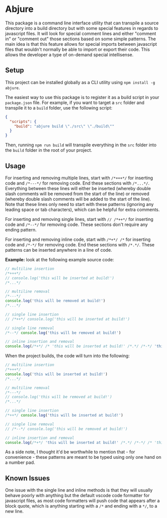 # Abjure

This package is a command line interface utility that can transpile a source directory into a build directory but with some special features in regards to javascript files. It will look for special comment lines and either "comment in" or "comment out" those sections based on some simple patterns. The main idea is that this feature allows for special imports between javascript files that wouldn't normally be able to import or export their code. This allows the developer a type of on-demand special intellisense.

## Setup

This project can be installed globally as a CLI utility using `npm install -g abjure`.

The easiest way to use this package is to register it as a build script in your `package.json` file. For example, if you want to target a `src` folder and transpile it to a `build` folder, use the following script:

```json
{
  "scripts": {
    "build": "abjure build \"./src\" \"./build\""
  }
}
```

Then, running `npm run build` will transpile everything in the `src` folder into the `build` folder in the root of your project.

## Usage

For inserting and removing multiple lines, start with `/*+++*/` for inserting code and `/*---*/` for removing code. End these sections with `/*...*/`. Everything between these lines will either be inserted (whereby double slash comments will be removed from the start of the line) or removed (whereby double slash comments will be added to the start of the line). Note that these lines only need to start with these patterns (ignoring any leading space or tab characters), which can be helpful for extra comments.

For inserting and removing single lines, start with `// /*++*/` for inserting code and `/*--*/` for removing code. These sections don't require any ending pattern.

For inserting and removing inline code, start with `/*+*/ /*` for inserting code and `/*-*/` for removing code. End these sections with `/*.*/`. These patterns can be inserted anywhere in a line of code.

**Example:** look at the following example source code:

```javascript
// multiline insertion
/*+++*/
// console.log('this will be inserted at build!')
/*...*/

// multiline removal
/*---*/
console.log('this will be removed at build!')
/*...*/

// single line insertion
// /*++*/ console.log('this will be inserted at build!')

// single line removal
/*--*/ console.log('this will be removed at build!')

// inline insertion and removal
console.log(/*+*/ /* 'this will be inserted at build!' /*.*/ /*-*/ 'this will be removed at build!' /*.*/)
```

When the project builds, the code will turn into the following:

```javascript
// multiline insertion
/*+++*/
console.log('this will be inserted at build!')
/*...*/

// multiline removal
/*---*/
// console.log('this will be removed at build!')
/*...*/

// single line insertion
/*++*/ console.log('this will be inserted at build!')

// single line removal
// /*--*/ console.log('this will be removed at build!')

// inline insertion and removal
console.log(/*+*/ 'this will be inserted at build!' /*.*/ /*-*/ /* 'this will be removed at build!' /*.*/)
```

As a side note, I thought it'd be worthwhile to mention that - for convenience - these patterns are meant to be typed using only one hand on a number pad.

## Known Issues

One issue with the single line and inline methods is that they will usually behave poorly with anything but the default vscode code formatter for javascript files, as most code formatters will push code that appears after a block quote, which is anything starting with a `/*` and ending with a `*/`, to a new line.
